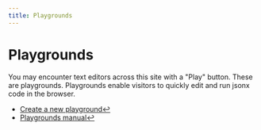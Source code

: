 ```yaml
---
title: Playgrounds
---
```


# Playgrounds

You may encounter text editors across this site with a "Play" button. These are
playgrounds. Playgrounds enable visitors to quickly edit and run jsonx code in
the browser.

- [Create a new playground↩](/playgrounds)
- [Playgrounds manual↩](/02_playgrounds/02_manual)
